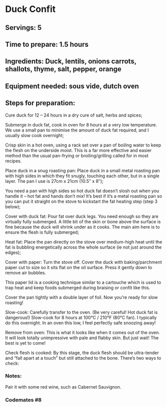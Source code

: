 # Duck Confit

## Servings: 5

## Time to prepare: 1.5 hours

## Ingredients: Duck, lentils, onions carrots, shallots, thyme, salt, pepper, orange


## Equipment needed: sous vide, dutch oven


## Steps for preparation:
Cure duck for 12 – 24 hours in a dry cure of salt, herbs and spices;

Submerge in duck fat, cook in oven for 8 hours at a very low temperature. We use a small pan to minimise the amount of duck fat required, and I usually slow cook overnight;

Crisp skin in a hot oven, using a rack set over a pan of boiling water to keep the flesh on the underside moist. This is a far more effective and easier method than the usual pan-frying or broiling/grilling called for in most recipes.

Place duck in a snug roasting pan: Place duck in a small metal roasting pan with high sides in which they fit snugly, touching each other, but in a single layer. The pan I use is 27cm x 21cm (10.5″ x 8″);

You need a pan with high sides so hot duck fat doesn’t slosh out when you handle it – hot fat and hands don’t mix! It’s best if it’s a metal roasting pan so you can put it straight on the stove to kickstart the fat heating step (step 3 below);

Cover with duck fat: Pour fat over duck legs. You need enough so they are virtually fully submerged. A little bit of the skin or bone above the surface is fine because the duck will shrink under as it cooks. The main aim here is to ensure the flesh is fully submerged;

Heat fat: Place the pan directly on the stove over medium-high heat until the fat is bubbling energetically across the whole surface (ie not just around the edges);

Cover with paper: Turn the stove off. Cover the duck with baking/parchment paper cut to size so it sits flat on the oil surface. Press it gently down to remove air bubbles.

This paper lid is a cooking technique similar to a cartouche which is used to trap heat and keep foods submerged during braising or confit like this.

Cover the pan tightly with a double layer of foil. Now you’re ready for slow roasting!

Slow-cook: Carefully transfer to the oven. (Be very careful! Hot duck fat is dangerous!) Slow-cook for 8 hours at 100°C / 210°F (80°C fan). I typically do this overnight. In an oven this low, I feel perfectly safe snoozing away!

Remove from oven: This is what it looks like when it comes out of the oven. It will look totally unimpressive with pale and flabby skin. But just wait! The best is yet to come!

Check flesh is cooked: By this stage, the duck flesh should be ultra-tender and “fall apart at a touch” but still attached to the bone. There’s two ways to check:


### Notes:
Pair it with some red wine, such as Cabernet Sauvignon. 


### Codemates #8 
